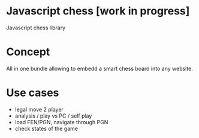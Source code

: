 # Javascript chess [work in progress]
Javascript chess library

# Concept
All in one bundle allowing to embedd
a smart chess board into any website.

# Use cases
 - legal move 2 player
 - analysis / play vs PC / self play
 - load FEN/PGN, navigate through PGN
 - check states of the game
